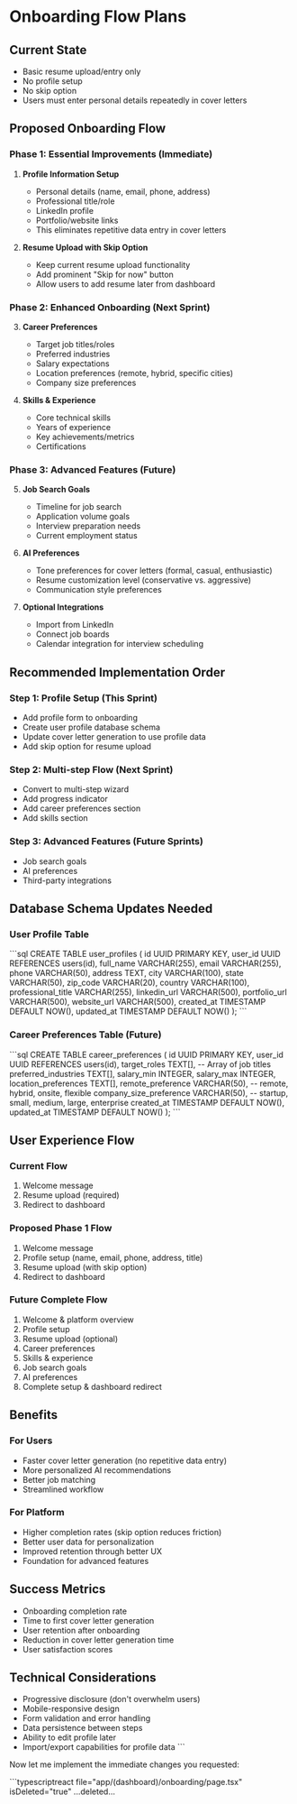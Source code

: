# Onboarding Flow Plans

## Current State
- Basic resume upload/entry only
- No profile setup
- No skip option
- Users must enter personal details repeatedly in cover letters

## Proposed Onboarding Flow

### Phase 1: Essential Improvements (Immediate)
1. **Profile Information Setup**
   - Personal details (name, email, phone, address)
   - Professional title/role
   - LinkedIn profile
   - Portfolio/website links
   - This eliminates repetitive data entry in cover letters

2. **Resume Upload with Skip Option**
   - Keep current resume upload functionality
   - Add prominent "Skip for now" button
   - Allow users to add resume later from dashboard

### Phase 2: Enhanced Onboarding (Next Sprint)
3. **Career Preferences**
   - Target job titles/roles
   - Preferred industries
   - Salary expectations
   - Location preferences (remote, hybrid, specific cities)
   - Company size preferences

4. **Skills & Experience**
   - Core technical skills
   - Years of experience
   - Key achievements/metrics
   - Certifications

### Phase 3: Advanced Features (Future)
5. **Job Search Goals**
   - Timeline for job search
   - Application volume goals
   - Interview preparation needs
   - Current employment status

6. **AI Preferences**
   - Tone preferences for cover letters (formal, casual, enthusiastic)
   - Resume customization level (conservative vs. aggressive)
   - Communication style preferences

7. **Optional Integrations**
   - Import from LinkedIn
   - Connect job boards
   - Calendar integration for interview scheduling

## Recommended Implementation Order

### Step 1: Profile Setup (This Sprint)
- Add profile form to onboarding
- Create user profile database schema
- Update cover letter generation to use profile data
- Add skip option for resume upload

### Step 2: Multi-step Flow (Next Sprint)
- Convert to multi-step wizard
- Add progress indicator
- Add career preferences section
- Add skills section

### Step 3: Advanced Features (Future Sprints)
- Job search goals
- AI preferences
- Third-party integrations

## Database Schema Updates Needed

### User Profile Table
\`\`\`sql
CREATE TABLE user_profiles (
  id UUID PRIMARY KEY,
  user_id UUID REFERENCES users(id),
  full_name VARCHAR(255),
  email VARCHAR(255),
  phone VARCHAR(50),
  address TEXT,
  city VARCHAR(100),
  state VARCHAR(50),
  zip_code VARCHAR(20),
  country VARCHAR(100),
  professional_title VARCHAR(255),
  linkedin_url VARCHAR(500),
  portfolio_url VARCHAR(500),
  website_url VARCHAR(500),
  created_at TIMESTAMP DEFAULT NOW(),
  updated_at TIMESTAMP DEFAULT NOW()
);
\`\`\`

### Career Preferences Table (Future)
\`\`\`sql
CREATE TABLE career_preferences (
  id UUID PRIMARY KEY,
  user_id UUID REFERENCES users(id),
  target_roles TEXT[], -- Array of job titles
  preferred_industries TEXT[],
  salary_min INTEGER,
  salary_max INTEGER,
  location_preferences TEXT[],
  remote_preference VARCHAR(50), -- remote, hybrid, onsite, flexible
  company_size_preference VARCHAR(50), -- startup, small, medium, large, enterprise
  created_at TIMESTAMP DEFAULT NOW(),
  updated_at TIMESTAMP DEFAULT NOW()
);
\`\`\`

## User Experience Flow

### Current Flow
1. Welcome message
2. Resume upload (required)
3. Redirect to dashboard

### Proposed Phase 1 Flow
1. Welcome message
2. Profile setup (name, email, phone, address, title)
3. Resume upload (with skip option)
4. Redirect to dashboard

### Future Complete Flow
1. Welcome & platform overview
2. Profile setup
3. Resume upload (optional)
4. Career preferences
5. Skills & experience
6. Job search goals
7. AI preferences
8. Complete setup & dashboard redirect

## Benefits

### For Users
- Faster cover letter generation (no repetitive data entry)
- More personalized AI recommendations
- Better job matching
- Streamlined workflow

### For Platform
- Higher completion rates (skip option reduces friction)
- Better user data for personalization
- Improved retention through better UX
- Foundation for advanced features

## Success Metrics
- Onboarding completion rate
- Time to first cover letter generation
- User retention after onboarding
- Reduction in cover letter generation time
- User satisfaction scores

## Technical Considerations
- Progressive disclosure (don't overwhelm users)
- Mobile-responsive design
- Form validation and error handling
- Data persistence between steps
- Ability to edit profile later
- Import/export capabilities for profile data
\`\`\`

Now let me implement the immediate changes you requested:

\`\`\`typescriptreact file="app/(dashboard)/onboarding/page.tsx" isDeleted="true"
...deleted...
